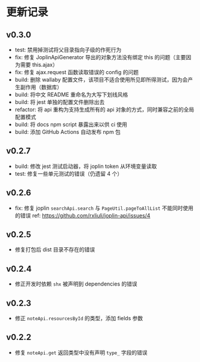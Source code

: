 # 更新记录

## v0.3.0

- test: 禁用掉测试将父目录指向子级的作死行为
- fix: 修复 JoplinApiGenerator 导出的对象方法没有绑定 this 的问题（主要因为需要 this.ajax）
- fix: 修复 ajax.request 函数读取错误的 config 的问题
- build: 删除 wallaby 配置文件，该项目不适合使用所见即所得测试，因为会产生副作用（数据库）
- build: 将中文 README 重命名为大写下划线风格
- build: 将 jest 单独的配置文件删除出去
- refactor: 将 api 重构为支持生成所有的 api 对象的方式，同时兼容之前的全局配置模式
- build: 将 docs npm script 暴露出来以供 ci 使用
- build: 添加 GitHub Actions 自动发布 npm 包

## v0.2.7

- build: 修改 jest 测试启动器，将 joplin token 从环境变量读取
- test: 修复一些单元测试的错误（仍遗留 4 个）

## v0.2.6

- fix: 修复 joplin `searchApi.search` 与 `PageUtil.pageToAllList` 不能同时使用的错误
  ref: https://github.com/rxliuli/joplin-api/issues/4

## v0.2.5

- 修复打包后 dist 目录不存在的错误

## v0.2.4

- 修正开发时依赖 `shx` 被声明到 dependencies 的错误

## v0.2.3

- 修正 `noteApi.resourcesById` 的类型，添加 fields 参数

## v0.2.2

- 修复 `noteApi.get` 返回类型中没有声明 `type_` 字段的错误
